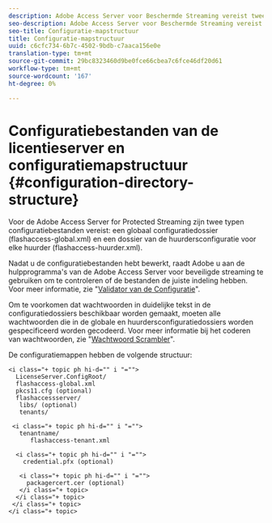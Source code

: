```yaml
---
description: Adobe Access Server voor Beschermde Streaming vereist twee types van configuratiedossiers een globaal configuratiedossier (flashaccess-global.xml) en een dossier van de huurdersconfiguratie voor elke huurder (flashaccess-huurder.xml).
seo-description: Adobe Access Server voor Beschermde Streaming vereist twee types van configuratiedossiers een globaal configuratiedossier (flashaccess-global.xml) en een dossier van de huurdersconfiguratie voor elke huurder (flashaccess-huurder.xml).
seo-title: Configuratie-mapstructuur
title: Configuratie-mapstructuur
uuid: c6cfc734-6b7c-4502-9bdb-c7aaca156e0e
translation-type: tm+mt
source-git-commit: 29bc8323460d9be0fce66cbea7c6fce46df20d61
workflow-type: tm+mt
source-wordcount: '167'
ht-degree: 0%

---
```



# Configuratiebestanden van de licentieserver en configuratiemapstructuur {#configuration-directory-structure}

Voor de Adobe Access Server for Protected Streaming zijn twee typen configuratiebestanden vereist: een globaal configuratiedossier (flashaccess-global.xml) en een dossier van de huurdersconfiguratie voor elke huurder (flashaccess-huurder.xml).

Nadat u de configuratiebestanden hebt bewerkt, raadt Adobe u aan de hulpprogramma&#39;s van de Adobe Access Server voor beveiligde streaming te gebruiken om te controleren of de bestanden de juiste indeling hebben. Voor meer informatie, zie &quot;[Validator van de Configuratie](../../aaxs-protected-streaming/aaxs-protected-streaming-utilities/configuration-validator.md)&quot;.

Om te voorkomen dat wachtwoorden in duidelijke tekst in de configuratiedossiers beschikbaar worden gemaakt, moeten alle wachtwoorden die in de globale en huurdersconfiguratiedossiers worden gespecificeerd worden gecodeerd. Voor meer informatie bij het coderen van wachtwoorden, zie &quot;[Wachtwoord Scrambler](../../aaxs-protected-streaming/aaxs-protected-streaming-utilities/password-scrambler.md)&quot;.

De configuratiemappen hebben de volgende structuur:

```
<i class="+ topic ph hi-d="" i "="">
  LicenseServer.ConfigRoot/  
  flashaccess-global.xml  
  pkcs11.cfg (optional)  
  flashaccessserver/  
   libs/ (optional)  
   tenants/  
     
 <i class="+ topic ph hi-d="" i "="">
   tenantname/  
      flashaccess-tenant.xml  
       
  <i class="+ topic ph hi-d="" i "="">
    credential.pfx (optional)  
        
   <i class="+ topic ph hi-d="" i "="">
     packagercert.cer (optional) 
   </i class="+ topic> 
  </i class="+ topic> 
 </i class="+ topic> 
</i class="+ topic>
```


